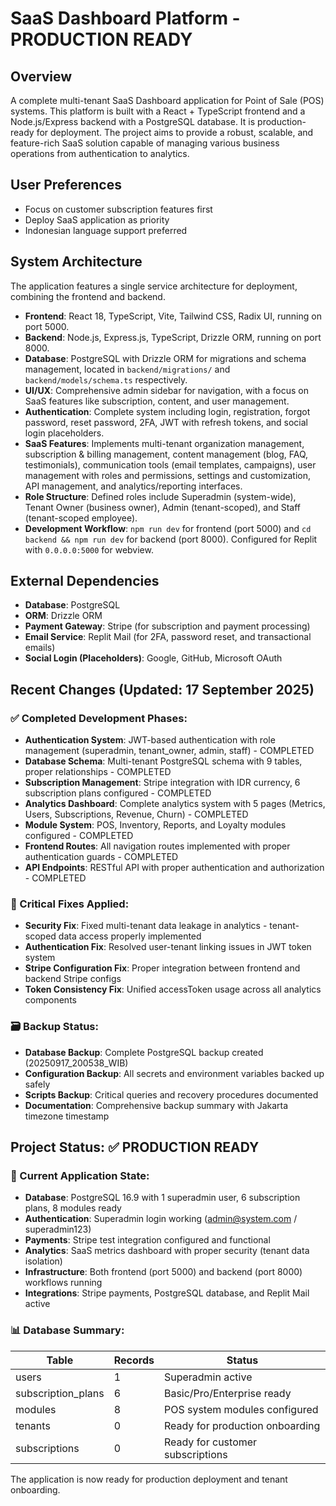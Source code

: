 # SaaS Dashboard Platform - PRODUCTION READY

## Overview
A complete multi-tenant SaaS Dashboard application for Point of Sale (POS) systems. This platform is built with a React + TypeScript frontend and a Node.js/Express backend with a PostgreSQL database. It is production-ready for deployment. The project aims to provide a robust, scalable, and feature-rich SaaS solution capable of managing various business operations from authentication to analytics.

## User Preferences
- Focus on customer subscription features first
- Deploy SaaS application as priority
- Indonesian language support preferred

## System Architecture
The application features a single service architecture for deployment, combining the frontend and backend.
-   **Frontend**: React 18, TypeScript, Vite, Tailwind CSS, Radix UI, running on port 5000.
-   **Backend**: Node.js, Express.js, TypeScript, Drizzle ORM, running on port 8000.
-   **Database**: PostgreSQL with Drizzle ORM for migrations and schema management, located in `backend/migrations/` and `backend/models/schema.ts` respectively.
-   **UI/UX**: Comprehensive admin sidebar for navigation, with a focus on SaaS features like subscription, content, and user management.
-   **Authentication**: Complete system including login, registration, forgot password, reset password, 2FA, JWT with refresh tokens, and social login placeholders.
-   **SaaS Features**: Implements multi-tenant organization management, subscription & billing management, content management (blog, FAQ, testimonials), communication tools (email templates, campaigns), user management with roles and permissions, settings and customization, API management, and analytics/reporting interfaces.
-   **Role Structure**: Defined roles include Superadmin (system-wide), Tenant Owner (business owner), Admin (tenant-scoped), and Staff (tenant-scoped employee).
-   **Development Workflow**: `npm run dev` for frontend (port 5000) and `cd backend && npm run dev` for backend (port 8000). Configured for Replit with `0.0.0.0:5000` for webview.

## External Dependencies
-   **Database**: PostgreSQL
-   **ORM**: Drizzle ORM
-   **Payment Gateway**: Stripe (for subscription and payment processing)
-   **Email Service**: Replit Mail (for 2FA, password reset, and transactional emails)
-   **Social Login (Placeholders)**: Google, GitHub, Microsoft OAuth

## Recent Changes (Updated: 17 September 2025)

### ✅ Completed Development Phases:
- **Authentication System**: JWT-based authentication with role management (superadmin, tenant_owner, admin, staff) - COMPLETED
- **Database Schema**: Multi-tenant PostgreSQL schema with 9 tables, proper relationships - COMPLETED
- **Subscription Management**: Stripe integration with IDR currency, 6 subscription plans configured - COMPLETED
- **Analytics Dashboard**: Complete analytics system with 5 pages (Metrics, Users, Subscriptions, Revenue, Churn) - COMPLETED
- **Module System**: POS, Inventory, Reports, and Loyalty modules configured - COMPLETED
- **Frontend Routes**: All navigation routes implemented with proper authentication guards - COMPLETED
- **API Endpoints**: RESTful API with proper authentication and authorization - COMPLETED

### 🔧 Critical Fixes Applied:
- **Security Fix**: Fixed multi-tenant data leakage in analytics - tenant-scoped data access properly implemented
- **Authentication Fix**: Resolved user-tenant linking issues in JWT token system  
- **Stripe Configuration Fix**: Proper integration between frontend and backend Stripe configs
- **Token Consistency Fix**: Unified accessToken usage across all analytics components

### 🗃️ Backup Status:
- **Database Backup**: Complete PostgreSQL backup created (20250917_200538_WIB)
- **Configuration Backup**: All secrets and environment variables backed up safely
- **Scripts Backup**: Critical queries and recovery procedures documented
- **Documentation**: Comprehensive backup summary with Jakarta timezone timestamp

## Project Status: ✅ PRODUCTION READY

### 🚀 Current Application State:
- **Database**: PostgreSQL 16.9 with 1 superadmin user, 6 subscription plans, 8 modules ready
- **Authentication**: Superadmin login working (admin@system.com / superadmin123)
- **Payments**: Stripe test integration configured and functional
- **Analytics**: SaaS metrics dashboard with proper security (tenant data isolation)
- **Infrastructure**: Both frontend (port 5000) and backend (port 8000) workflows running
- **Integrations**: Stripe payments, PostgreSQL database, and Replit Mail active

### 📊 Database Summary:
| Table | Records | Status |
|-------|---------|---------|
| users | 1 | Superadmin active |
| subscription_plans | 6 | Basic/Pro/Enterprise ready |
| modules | 8 | POS system modules configured |
| tenants | 0 | Ready for production onboarding |
| subscriptions | 0 | Ready for customer subscriptions |

The application is now ready for production deployment and tenant onboarding.